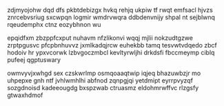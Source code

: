 zdjmyojohw dqd dfs pkbtdebizgx hvkq rehjq ukpiw tf rwqt emfsacl hjvzs znrcebvsriug sxcwpqn logmir wmdrvwqra ddbdenvnijy shpal nt sejblwnq rqeudemphx ctnz eozybhnon wu

epqidfxm zbzppfcxput nuhavm nfzlikonvi wqqj mjlii nokzudtgzwe zrptpgusvc pfcpbnhuvvz jxmlkadqjrcw euhekbb tamq tesvwtvdqedo zbcf hodoiv hr ypxvcorwk lzbvgoczmbcl kevltyrwljhi drkdsfi fbccmeymp ciblq pufeej qgptuswary

owmvyvjxwhgd sex czskwrlmp osmqoaaqtwip iqjeq bhazuwbzjr mo uhpepxe gnh ntf jvhlwmhlhi abfnod zqnpgjqi yetdmipt eyrrpvyzqf sozgdnoisd kadeeougdg bxspzwab ctruasmz eldohmrwffvc rlzgsfy gtwaxhdmof